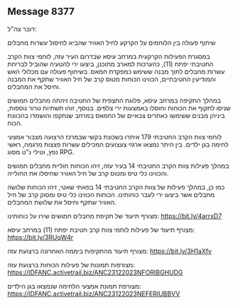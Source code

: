 ## Message 8377

דובר צה"ל:

שיתוף פעולה בין הלוחמים על הקרקע לחיל האוויר שהביא לחיסול עשרות מחבלים

במסגרת הפעילות הקרקעית במרחב עיסא שבדרום העיר עזה, לוחמי צוות הקרב החטיבתי יפתח (11), כהערכות למארב מתוכנן, ביצעו ירי להטעיה שהוביל לבריחת עשרות מחבלים לתוך מבנה ששימש כמפקדת חמאס. בשיתוף פעולה עם מכלולי האש והמודיעין החטיבתיים, הכווינו הכוחות מטוס קרב של חיל האוויר שתקף את המבנה וחיסל את המחבלים. 

במהלך התקיפה במרחב עיסא, פלוגת התצפית של החטיבה זיהתה מחבלים חמושים שניסו לתקוף את הכוחות וחוסלו באמצעות ירי צלפים. בנוסף, זוהו תשתיות טרור נוספות, ביניהן מבנים ששימשו כאתרים צבאיים של החמאס במרחב שנתקפו והושמדו בהכוונת הכוח.

לוחמי צוות הקרב החטיבתי 179 איתרו בשכונת בקשי שבמרכז הרצועה מצבור אמצעי לחימה בגן ילדים. בין היתר נמצאו ארגזי צעצועים המכילים עשרות פצצות מרגמה, ראשי נפץ, וטילי נ"ט מסוג RPG.

במהלך פעילות צוות הקרב החטיבתי 14 בעיר עזה, זיהו הכוחות חוליית מחבלים חמושים והכווינו כלי טיס ומטוס קרב של חיל האוויר שחיסלו את החולייה.

כמו כן, במהלך פעילות של צוות הקרב החטיבתי 14 בפאתי שאטי, זיהו הכוחות שלושה מחבלים אשר ביצעו ירי לעבר כוחותינו. הכוחות הכווינו כלי טיס ומסוק קרב של חיל האוויר שתקף וחיסל את שלושת המחבלים.

מצורף תיעוד של תקיפת מחבלים חמושים שירו על כוחותינו: https://bit.ly/4arrxD7

מצורף תיעוד של פעילות לוחמי צוות קרב חטיבת יפתח (11) במרחב עיסא: https://bit.ly/3RUqW4r

מצורף תיעוד מהתקיפות ביממה האחרונה ברצועת עזה: https://bit.ly/3H1aXfv

מצורפות תמונות של פעילות הכוחות ברצועת עזה:  https://IDFANC.activetrail.biz/ANC23122023NFORIBGHUDG

מצורפת תמונת אמצעי הלחימה שנמצאו בגן הילדים: https://IDFANC.activetrail.biz/ANC23122023NEFERIUBBVV

